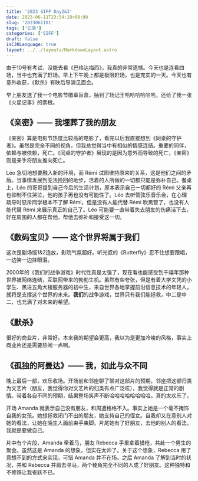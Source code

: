 ```yaml
---
title: '2023 SIFF Day2&3'
date: 2023-06-11T23:54:19+08:00
slug: '2023061101'
tags: ['记录']
categories: ['SIFF']
draft: false
isCJKLanguage: true
layout: ../../layouts/MarkdownLayout.astro
---
```

由于10号有考试，没能去看《巴格达梅西》，我真的非常遗憾。今天也是连看四场，当中也充满了赶场。早上下午晚上都是极限赶场，也是充实的一天。今天也有意外收获，《默杀》有映后导演见面会。

早上朋友送了我一个电影节徽章盲盒，抽到了场记王哈哈哈哈哈哈，还给了我一张《火星记事》的票根。

## 《亲密》—— 我埋葬了我的朋友

《亲密》算是电影节热度比较高的电影了，看完以后我直接想到《同桌的守护者》。虽然是完全不同的视角，但我总觉得当中有相似的情感连结。重要的同伴，依赖与被依赖，死亡。《同桌的守护者》展现的是因为意外而导致的死亡，《亲密》则是亲手将朋友推向死亡。

Léo 急切地想要融入新的环境，而 Rémi 试图维持原来的关系，这是他们之间的矛盾。当事情发展到无法挽回的地步，活着的人所做的一切都只能是弥补自己。餐桌上，Léo 的哥哥提到自己今后的生活计划，原本表示自己一切都好的 Rémi 父亲再也抑制不住哭泣，他的孩子再也没有可能性了。Léo 去听管弦乐音乐会，在心理疏导时怒斥同学根本不了解 Rémi，但是没有人能代替 Rémi 吹黑管了，也没有人能代替 Rémi 来展示真正的自己了。Léo 可能要一直带着失去朋友的伤痛活下去，好在周围的人都在帮他，帮他去弥补和接受这一切。

## 《数码宝贝》—— 这个世界将属于我们

这次是剧场版1&2连放，影院气氛超好。听光叔的《Butterfly》忍不住想要跟唱，一边笑一边抹眼泪。

2000年的《我们的战争游戏》时代性真是太强了，现在看也能感受到千禧年那种世界被网络连结，互联网带来的勃勃生机。虽然有些夸张，但是有着大学文凭的小学生、黑进五角大楼服务器的初中生，来自世界各地掌握前沿信息技术的年轻人，就将是支撑这个世界的未来。**我们**的战争游戏，世界只有我们能拯救，中二是中二，也充满了对未来的希望。

## 《默杀》

很好的商业片，非常好。本来我的期望会更高，我以为是更加冷峻的风格，事实上商业片还是需要热闹一点啊。

## 《孤独的阿曼达》—— 我，如此与众不同

晚上最后一部，欢乐收场。开场前和邻座聊了聊对这部片的预期，邻座把这部归类为文艺片（朋友，我觉得你对文艺片的归类有点广泛哎），我觉得就是正常的剧情。带着各自不同的预期，结果整场笑声不断哈哈哈哈哈哈哈哈。真的太欢乐了。

开场 Amanda 就表示自己没有朋友，和周遭格格不入。事实上她是一个毫不掩饰自我的女孩。她想拯救闭门不出的朋友，她支持自己的侄女。自我却又在意别人对她的看法，让她在陌生人面前束手束脚。片尾她有了好朋友，去他的别人的看法，我就是要做自己。

片中有个片段，Amanda 牵着马，朋友 Rebecca 手里拿着猎枪，共赴一个男生的聚会。虽然这是 Amanda 的想象，但实在太帅了。关于这个想象，Rebecca 用了意想不到的方式来实现，可惜 Amanda 并不在场。之后 Amanda 了解到当时的状况，并和 Rebecca 并肩去寻马，两个棱角完全不同的人成了好朋友。这种独特和不修饰让我雀跃不已。

